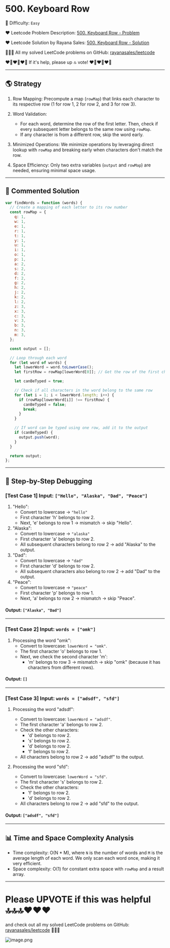 # 500. Keyboard Row

🌱 Difficulty: `Easy`

❤️ Leetcode Problem Description: [500. Keyboard Row - Problem](https://leetcode.com/problems/keyboard-row/)

❤️ Leetcode Solution by Rayana Sales: [500. Keyboard Row - Solution](https://leetcode.com/problems/keyboard-row/solutions/5934262/runtime-0ms-beats-100-simple-to-understand-javascript-solution)

💁🏻‍♀️ All my solved LeetCode problems on GitHub: [rayanasales/leetcode](https://github.com/rayanasales/leetcode)

❤️‍🔥❤️‍🔥❤️‍🔥 If it's help, please up 🔝 vote! ❤️‍🔥❤️‍🔥❤️‍🔥

---

## 🌎 Strategy

1. Row Mapping: Precompute a map (`rowMap`) that links each character to its respective row (1 for row 1, 2 for row 2, and 3 for row 3).

2. Word Validation:

   - For each word, determine the row of the first letter. Then, check if every subsequent letter belongs to the same row using `rowMap`.
   - If any character is from a different row, skip the word early.

3. Minimized Operations: We minimize operations by leveraging direct lookup with `rowMap` and breaking early when characters don't match the row.
4. Space Efficiency: Only two extra variables (`output` and `rowMap`) are needed, ensuring minimal space usage.

---

## 🚀 Commented Solution

```javascript []
var findWords = function (words) {
  // Create a mapping of each letter to its row number
  const rowMap = {
    q: 1,
    w: 1,
    e: 1,
    r: 1,
    t: 1,
    y: 1,
    u: 1,
    i: 1,
    o: 1,
    p: 1,
    a: 2,
    s: 2,
    d: 2,
    f: 2,
    g: 2,
    h: 2,
    j: 2,
    k: 2,
    l: 2,
    z: 3,
    x: 3,
    c: 3,
    v: 3,
    b: 3,
    n: 3,
    m: 3,
  };

  const output = [];

  // Loop through each word
  for (let word of words) {
    let lowerWord = word.toLowerCase();
    let firstRow = rowMap[lowerWord[0]]; // Get the row of the first character

    let canBeTyped = true;

    // Check if all characters in the word belong to the same row
    for (let i = 1; i < lowerWord.length; i++) {
      if (rowMap[lowerWord[i]] !== firstRow) {
        canBeTyped = false;
        break;
      }
    }

    // If word can be typed using one row, add it to the output
    if (canBeTyped) {
      output.push(word);
    }
  }

  return output;
};
```

---

## 🔎 Step-by-Step Debugging

### [Test Case 1] Input: `["Hello", "Alaska", "Dad", "Peace"]`

1. "Hello":
   - Convert to lowercase → `"hello"`
   - First character 'h' belongs to row 2.
   - Next, 'e' belongs to row 1 → mismatch → skip "Hello".
2. "Alaska":
   - Convert to lowercase → `"alaska"`
   - First character 'a' belongs to row 2.
   - All subsequent characters belong to row 2 → add "Alaska" to the output.
3. "Dad":
   - Convert to lowercase → `"dad"`
   - First character 'd' belongs to row 2.
   - All subsequent characters also belong to row 2 → add "Dad" to the output.
4. "Peace":
   - Convert to lowercase → `"peace"`
   - First character 'p' belongs to row 1.
   - Next, 'a' belongs to row 2 → mismatch → skip "Peace".

#### Output: `["Alaska", "Dad"]`

---

### [Test Case 2] Input: `words = ["omk"]`

1. Processing the word "omk":
   - Convert to lowercase: `lowerWord = "omk"`.
   - The first character 'o' belongs to row 1.
   - Next, we check the second character 'm':
     - 'm' belongs to row 3 → mismatch → skip "omk" (because it has characters from different rows).

#### Output: `[]`

---

### [Test Case 3] Input: `words = ["adsdf", "sfd"]`

1. Processing the word "adsdf":

   - Convert to lowercase: `lowerWord = "adsdf"`.
   - The first character 'a' belongs to row 2.
   - Check the other characters:
     - 'd' belongs to row 2.
     - 's' belongs to row 2.
     - 'd' belongs to row 2.
     - 'f' belongs to row 2.
   - All characters belong to row 2 → add "adsdf" to the output.

2. Processing the word "sfd":
   - Convert to lowercase: `lowerWord = "sfd"`.
   - The first character 's' belongs to row 2.
   - Check the other characters:
     - 'f' belongs to row 2.
     - 'd' belongs to row 2.
   - All characters belong to row 2 → add "sfd" to the output.

#### Output: `["adsdf", "sfd"]`

---

## 📊 Time and Space Complexity Analysis

- Time complexity: O(N \* M), where `N` is the number of words and `M` is the average length of each word. We only scan each word once, making it very efficient.
- Space complexity: O(1) for constant extra space with `rowMap` and a result array.

---

# Please UPVOTE if this was helpful 🔝🔝🔝❤️❤️❤️

and check out all my solved LeetCode problems on GitHub: [rayanasales/leetcode](https://github.com/rayanasales/leetcode) 🤙😚🤘

![image.png](https://assets.leetcode.com/users/images/57bce3b1-56e2-4c20-9cdf-b61fef26b93b_1725494158.6252415.png)
